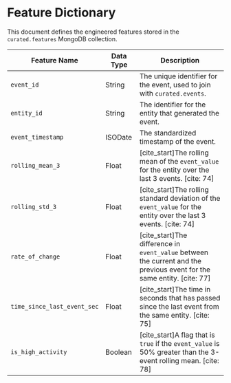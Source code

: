 # Feature Dictionary

This document defines the engineered features stored in the `curated.features` MongoDB collection.

| Feature Name                | Data Type | Description                                                                                    |
|-----------------------------|-----------|------------------------------------------------------------------------------------------------|
| `event_id`                  | String    | The unique identifier for the event, used to join with `curated.events`.                         |
| `entity_id`                 | String    | The identifier for the entity that generated the event.                                        |
| `event_timestamp`           | ISODate   | The standardized timestamp of the event.                                                       |
| `rolling_mean_3`            | Float     | [cite_start]The rolling mean of the `event_value` for the entity over the last 3 events. [cite: 74]            |
| `rolling_std_3`             | Float     | [cite_start]The rolling standard deviation of the `event_value` for the entity over the last 3 events. [cite: 74] |
| `rate_of_change`            | Float     | [cite_start]The difference in `event_value` between the current and the previous event for the same entity. [cite: 77] |
| `time_since_last_event_sec` | Float     | [cite_start]The time in seconds that has passed since the last event from the same entity. [cite: 75]            |
| `is_high_activity`          | Boolean   | [cite_start]A flag that is `true` if the `event_value` is 50% greater than the 3-event rolling mean. [cite: 78] |
